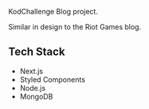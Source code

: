 KodChallenge Blog project.

Similar in design to the Riot Games blog.

## Tech Stack

- Next.js
- Styled Components
- Node.js
- MongoDB
